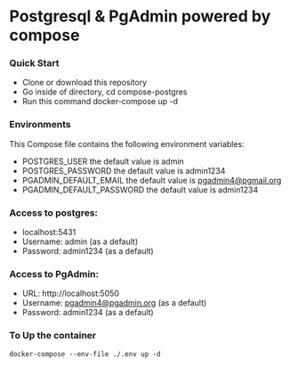 # Postgresql & PgAdmin powered by compose

### Quick Start
- Clone or download this repository
- Go inside of directory, cd compose-postgres
- Run this command docker-compose up -d

### Environments
This Compose file contains the following environment variables:
- POSTGRES_USER the default value is admin
- POSTGRES_PASSWORD the default value is admin1234
- PGADMIN_DEFAULT_EMAIL the default value is pgadmin4@pgmail.org
- PGADMIN_DEFAULT_PASSWORD the default value is admin1234

### Access to postgres:
- localhost:5431
- Username: admin (as a default)
- Password: admin1234 (as a default)

### Access to PgAdmin:
- URL: http://localhost:5050
- Username: pgadmin4@pgadmin.org (as a default)
- Password: admin1234 (as a default)


### To Up the container
```
docker-compose --env-file ./.env up -d
```

#